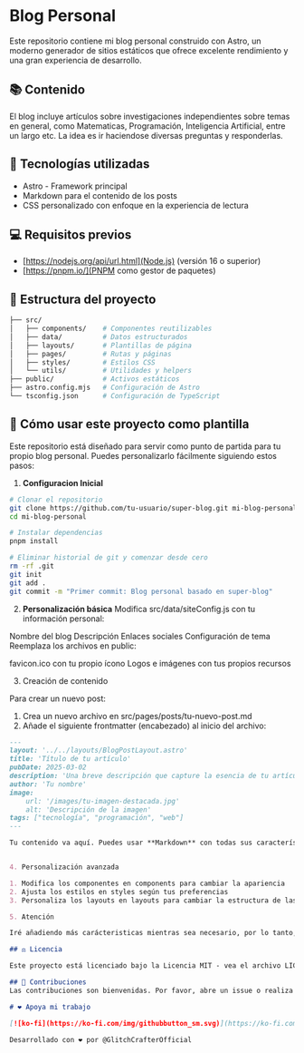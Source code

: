 # Blog Personal

Este repositorio contiene mi blog personal construido con Astro, un moderno generador de sitios estáticos que ofrece excelente rendimiento y una gran experiencia de desarrollo.

## 📚 Contenido

El blog incluye artículos sobre investigaciones independientes sobre temas en general, como Matematicas, Programación, Inteligencia Artificial, entre un largo etc. La idea es ir haciendose diversas preguntas y responderlas. 

## 🔧 Tecnologías utilizadas
- Astro - Framework principal
- Markdown para el contenido de los posts
- CSS personalizado con enfoque en la experiencia de lectura


## 💻 Requisitos previos
- [https://nodejs.org/api/url.html](Node.js) (versión 16 o superior)
- [https://pnpm.io/](PNPM como gestor de paquetes)

## 📂 Estructura del proyecto

```sh
├── src/
│   ├── components/    # Componentes reutilizables
│   ├── data/          # Datos estructurados
│   ├── layouts/       # Plantillas de página
│   ├── pages/         # Rutas y páginas
│   ├── styles/        # Estilos CSS
│   └── utils/         # Utilidades y helpers
├── public/            # Activos estáticos
├── astro.config.mjs   # Configuración de Astro
└── tsconfig.json      # Configuración de TypeScript
```

## 📝 Cómo usar este proyecto como plantilla
Este repositorio está diseñado para servir como punto de partida para tu propio blog personal. Puedes personalizarlo fácilmente siguiendo estos pasos:

1. **Configuracion Inicial**

```sh
# Clonar el repositorio
git clone https://github.com/tu-usuario/super-blog.git mi-blog-personal
cd mi-blog-personal

# Instalar dependencias
pnpm install

# Eliminar historial de git y comenzar desde cero
rm -rf .git
git init
git add .
git commit -m "Primer commit: Blog personal basado en super-blog"
```
2. **Personalización básica**
Modifica src/data/siteConfig.js con tu información personal:

Nombre del blog
Descripción
Enlaces sociales
Configuración de tema
Reemplaza los archivos en public:

favicon.ico con tu propio ícono
Logos e imágenes con tus propios recursos

3. Creación de contenido

Para crear un nuevo post:

1. Crea un nuevo archivo en src/pages/posts/tu-nuevo-post.md
2. Añade el siguiente frontmatter (encabezado) al inicio del archivo:

```md
---
layout: '../../layouts/BlogPostLayout.astro'
title: 'Título de tu artículo'
pubDate: 2025-03-02
description: 'Una breve descripción que capture la esencia de tu artículo'
author: 'Tu nombre'
image:
    url: '/images/tu-imagen-destacada.jpg'
    alt: 'Descripción de la imagen'
tags: ["tecnología", "programación", "web"]
---

Tu contenido va aquí. Puedes usar **Markdown** con todas sus características.


4. Personalización avanzada

1. Modifica los componentes en components para cambiar la apariencia
2. Ajusta los estilos en styles según tus preferencias
3. Personaliza los layouts en layouts para cambiar la estructura de las páginas

5. Atención 

Iré añadiendo más carácteristicas mientras sea necesario, por lo tanto, asegúrate de seguir el repositorio.

## ⚖️ Licencia 

Este proyecto está licenciado bajo la Licencia MIT - vea el archivo LICENSE para más detalles.

## 🤝 Contribuciones
Las contribuciones son bienvenidas. Por favor, abre un issue o realiza un pull request para sugerir cambios o mejoras.

# ❤️ Apoya mi trabajo

[![ko-fi](https://ko-fi.com/img/githubbutton_sm.svg)](https://ko-fi.com/H2H2ITQJK)

Desarrollado con ❤️ por @GlitchCrafterOfficial

